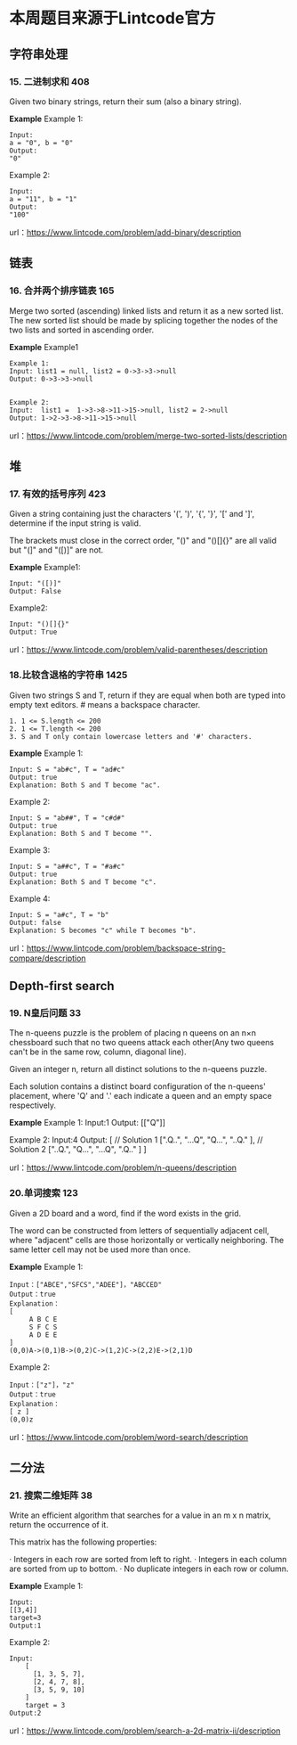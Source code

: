 # 本周题目来源于Lintcode官方
## 字符串处理
### 15. 二进制求和  408
Given two binary strings, return their sum (also a binary string).

**Example**
Example 1:

	Input:
  	a = "0", b = "0"
  	Output:
  	"0"

Example 2:

	Input:
  	a = "11", b = "1"
  	Output:
  	"100"

url：https://www.lintcode.com/problem/add-binary/description

## 链表
### 16. 合并两个排序链表  165
Merge two sorted (ascending) linked lists and return it as a new sorted list. The new sorted list should be made by splicing together the nodes of the two lists and sorted in ascending order.

**Example**
Example1

	Example 1:
	Input: list1 = null, list2 = 0->3->3->null
	Output: 0->3->3->null


	Example 2:
	Input:  list1 =  1->3->8->11->15->null, list2 = 2->null
	Output: 1->2->3->8->11->15->null


url：https://www.lintcode.com/problem/merge-two-sorted-lists/description

## 堆 
### 17. 有效的括号序列 423
Given a string containing just the characters '(', ')', '{', '}', '[' and ']', determine if the input string is valid.

The brackets must close in the correct order, "()" and "()[]{}" are all valid but "(]" and "([)]" are not.

**Example**
Example1:

	Input: "([)]"
	Output: False

Example2:

	Input: "()[]{}"
	Output: True

url：https://www.lintcode.com/problem/valid-parentheses/description

### 18.比较含退格的字符串 1425
Given two strings S and T, return if they are equal when both are typed into empty text editors. # means a backspace character.

	1. 1 <= S.length <= 200
	2. 1 <= T.length <= 200
	3. S and T only contain lowercase letters and '#' characters.

**Example**
Example 1:

	Input: S = "ab#c", T = "ad#c"
	Output: true
	Explanation: Both S and T become "ac".

Example 2:

	Input: S = "ab##", T = "c#d#"
	Output: true
	Explanation: Both S and T become "".

Example 3:

	Input: S = "a##c", T = "#a#c"
	Output: true
	Explanation: Both S and T become "c".

Example 4:

	Input: S = "a#c", T = "b"
	Output: false
	Explanation: S becomes "c" while T becomes "b".

url：https://www.lintcode.com/problem/backspace-string-compare/description

## Depth-first search
### 19. N皇后问题 33
The n-queens puzzle is the problem of placing n queens on an n×n chessboard such that no two queens attack each other(Any two queens can't be in the same row, column, diagonal line).

Given an integer n, return all distinct solutions to the n-queens puzzle.

Each solution contains a distinct board configuration of the n-queens' placement, where 'Q' and '.' each indicate a queen and an empty space respectively.

**Example**
Example 1:
		Input:1
		Output:
	 	  [["Q"]]

Example 2:
	Input:4
	Output:
	[
  	  // Solution 1
	  [".Q..",
	   "...Q",
	   "Q...",
	   "..Q."
	  ],
	  // Solution 2	
	  ["..Q.",
	   "Q...",
	   "...Q",
	   ".Q.."
	  ]
	]
  
 url：https://www.lintcode.com/problem/n-queens/description
 
 ### 20.单词搜索 123
 Given a 2D board and a word, find if the word exists in the grid.

The word can be constructed from letters of sequentially adjacent cell, where "adjacent" cells are those horizontally or vertically neighboring. The same letter cell may not be used more than once.

**Example**
Example 1:

	Input：["ABCE","SFCS","ADEE"]，"ABCCED"
	Output：true
	Explanation：
	[    
	     A B C E
	     S F C S 
	     A D E E
	]
	(0,0)A->(0,1)B->(0,2)C->(1,2)C->(2,2)E->(2,1)D

Example 2:

	Input：["z"]，"z"
	Output：true
	Explanation：
	[ z ]
	(0,0)z

url：https://www.lintcode.com/problem/word-search/description

## 二分法
### 21. 搜索二维矩阵 38
Write an efficient algorithm that searches for a value in an m x n matrix, return the occurrence of it.

This matrix has the following properties:

· Integers in each row are sorted from left to right.
· Integers in each column are sorted from up to bottom.
· No duplicate integers in each row or column.

**Example**
Example 1:

	Input:
	[[3,4]]
	target=3
	Output:1

Example 2:

	Input:
	    [
	      [1, 3, 5, 7],
	      [2, 4, 7, 8],
	      [3, 5, 9, 10]
	    ]
	    target = 3
    Output:2

url：https://www.lintcode.com/problem/search-a-2d-matrix-ii/description
